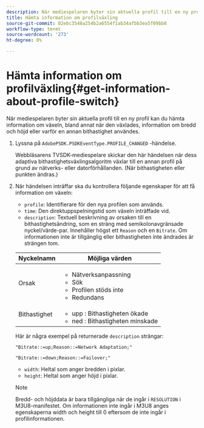 ```yaml
---
description: När mediespelaren byter sin aktuella profil till en ny profil kan du hämta information om växeln, bland annat när den växlades, information om bredd och höjd eller varför en annan bithastighet användes.
title: Hämta information om profilväxling
source-git-commit: 02ebc3548a254b2a6554f1ab34afbb3ea5f09bb8
workflow-type: tm+mt
source-wordcount: '273'
ht-degree: 0%

---
```


# Hämta information om profilväxling{#get-information-about-profile-switch}

När mediespelaren byter sin aktuella profil till en ny profil kan du hämta information om växeln, bland annat när den växlades, information om bredd och höjd eller varför en annan bithastighet användes.

1. Lyssna på `AdobePSDK.PSDKEventType.PROFILE_CHANGED` -händelse.

   Webbläsarens TVSDK-mediespelare skickar den här händelsen när dess adaptiva bithastighetsväxlingsalgoritm växlar till en annan profil på grund av nätverks- eller datorförhållanden. (När bithastigheten eller punkten ändras.)
1. När händelsen inträffar ska du kontrollera följande egenskaper för att få information om växeln:

   * `profile`: Identifierare för den nya profilen som används.
   * `time`: Den direktuppspelningstid som växeln inträffade vid.
   * `description`: Textuell beskrivning av orsaken till en bithastighetsändring, som en sträng med semikolonavgränsade nyckel/värde-par. Innehåller högst ett `Reason` och en `Bitrate`. Om informationen inte är tillgänglig eller bithastigheten inte ändrades är strängen tom.

   <table id="table_E400FD9C57FF40CBAC14AF6847CD8301"> 
    <thead> 
      <tr> 
      <th colname="col1" class="entry"> Nyckelnamn </th> 
      <th colname="col2" class="entry"> Möjliga värden </th> 
      </tr> 
    </thead>
    <tbody> 
      <tr> 
      <td colname="col1"> <span class="codeph"> Orsak </span> </td> 
      <td colname="col2"> 
        <ul id="ul_37DDE3F297634ED6B47DF5D73F969369"> 
        <li id="li_E374B029E1AF40689D70A9D30E057C5B">Nätverksanpassning </li> 
        <li id="li_753862EEF1C9474EA8E20C89F5EF5D8D">Sök </li> 
        <li id="li_EC14923F92CF4D11A47928A8D2DE6D8B">Profilen stöds inte </li> 
        <li id="li_695AB4A89C9D4833AF6D8B6424FC912B">Redundans </li> 
        </ul> </td> 
      </tr> 
      <tr> 
      <td colname="col1"> <span class="codeph"> Bithastighet </span> </td> 
      <td colname="col2"> 
        <ul id="ul_1B49BD90A91147359712E1AFD8877E23"> 
        <li id="li_1C8E593C65D34742B14A8D0EAD43E0A9"> <span class="codeph"> upp </span>: Bithastigheten ökade </li> 
        <li id="li_B1A00E3985A849B6855E15CF70D79BB8"> <span class="codeph"> ned </span>: Bithastigheten minskade </li> 
        </ul> </td> 
      </tr> 
    </tbody> 
    </table>

   Här är några exempel på returnerade `description` strängar:

   ```
   "Bitrate::=up;Reason::=Network Adaptation;" 
   
   "Bitrate::=down;Reason::=Failover;"
   ```

   * `width`: Heltal som anger bredden i pixlar.
   * `height`: Heltal som anger höjd i pixlar.

   >[!NOTE]
   >
   >Bredd- och höjddata är bara tillgängliga när de ingår i `RESOLUTION` i M3U8-manifestet. Om informationen inte ingår i M3U8 anges egenskaperna width och height till 0 eftersom de inte ingår i profilinformationen.
